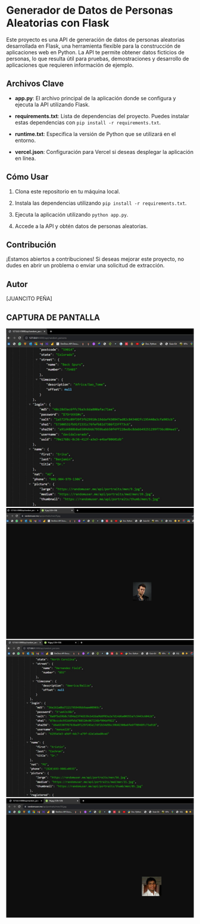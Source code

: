 # Generador de Datos de Personas Aleatorias con Flask

Este proyecto es una API de generación de datos de personas aleatorias desarrollada en Flask, una herramienta flexible para la construcción de aplicaciones web en Python. La API te permite obtener datos ficticios de personas, lo que resulta útil para pruebas, demostraciones y desarrollo de aplicaciones que requieren información de ejemplo.

## Archivos Clave

- **app.py**: El archivo principal de la aplicación donde se configura y ejecuta la API utilizando Flask.

- **requirements.txt**: Lista de dependencias del proyecto. Puedes instalar estas dependencias con `pip install -r requirements.txt`.

- **runtime.txt**: Especifica la versión de Python que se utilizará en el entorno.

- **vercel.json**: Configuración para Vercel si deseas desplegar la aplicación en línea.

## Cómo Usar

1. Clona este repositorio en tu máquina local.

2. Instala las dependencias utilizando `pip install -r requirements.txt`.

3. Ejecuta la aplicación utilizando `python app.py`.

4. Accede a la API y obtén datos de personas aleatorias.

## Contribución

¡Estamos abiertos a contribuciones! Si deseas mejorar este proyecto, no dudes en abrir un problema o enviar una solicitud de extracción.

## Autor

[JUANCITO PEÑA]

## CAPTURA DE PANTALLA

![CAPTURA DE PANTALLA](API1.jpg)
![CAPTURA DE PANTALLA](API2.jpg)
![CAPTURA DE PANTALLA](API3.jpg)
![CAPTURA DE PANTALLA](API4.jpg)


